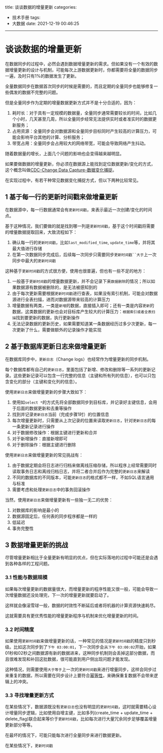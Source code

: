title: 谈谈数据的增量更新
categories:
- 技术手册
tags:
- 大数据
date: 2021-12-19 00:46:25
---

# 谈谈数据的增量更新

在数据同步的过程中，必然会遇到数据增量更新的需求。但如果没有一个有效的数据增量更新的设计与机制，可能每次上游数据更新时，你都需要将全量的数据同步一遍，及时只有1%的数据发生了更新。

全量数据同步在数据首次同步的时候是需要的，而且定期的全量同步也能够修复一些偶发的数据不完整的问题。

但是全量同步作为定期的增量数据更新方式并不是十分合适的，因为：

1. 耗时长：对于具有一定规模的数据量，全量同步通常需要较长的时间，比如几个小时，几天甚至几周，所以全量同步经常无法提供实时或者准实时的数据更新服务；
2. 占用资源：全量同步会对数据源和全量同步目标同时产生较高的计算压力，可能会影响平台其他的计算、分析服务；
3. 带宽占用：全量同步会占用较大的网络带宽，可能会导致网络产生抖动。

随着数据量的增长，上面几个问题的影响也会变得越来越明显。

如果要做数据的增量更新，你必须在数据源上能找到定位数据更新/变化的方式，这个概念叫做[CDC-Change Data Capture-数据变化捕捉](https://en.wikipedia.org/wiki/Change_data_capture)。

在实现过程中，有若干种常见数据变化捕捉方式，但以下两种比较常见。

## 1 基于每一行的更新时间戳来做增量更新

在数据源中，每一行数据通常会有`更新时间戳`，来表示最近一次创建/变化的时间点。

基于这种情况，我们要做的就是找到哪一列是`更新时间戳`，基于这个时间戳将需要的增量数据提取回来，大致流程如下：

1. 确认每一行的`更新时间戳`，比如`last_modified_time`, `update_time`等，并将其最大值进行存储
2. 在第一次数据同步完成后，后续每一次同步只需要同步`更新时间戳``大于`上一次同步中最大的`更新时间戳`

这种基于`更新时间戳`的方式很方便，使用也很普遍，但也有一些不足的地方：

1. 一般基于`更新时间戳`的增量数据更新，并不会记录下来`数据删除`的情况；所以如果数据源有数据被删除的，是无法被感知到的
2. 由于每次更新需要根据`更新时间戳`进行查表，如果没有索引机制，可能会对数据源进行全表扫描，进而对数据源带来较高的计算压力
3. 增量数据有两类，一类是`新增`的数据，直接插入即可；还有一类是内容`更新`的数据，这类数据的更新也会对目标库产生较大的计算压力：`根据索引或者全表扫描`找到要更新的数据，执行更新操作
4. 无法记录数据的更新历史，如果需要知道某一条数据经历过多少次更新，每一次更新了什么，需要做额外的记录操作才能实现

## 2 基于数据库更新日志来做增量更新

在数据库同步中，`更新日志`（Change logs）也经常作为增量更新的同步机制。

每个数据库都有自己的`更新日志`，里面包括了新增、修改和删除等一系列的更新记录。这些更新记录可以包含一行完整的信息（主键和所有列的信息），也可以只包含变化的部分（主键和变化列的信息）。

使用`更新日志`来做增量更新的步骤大致如下：

1. 使用如`select *`的方式先将全部数据同步到目标库，并记录好主键信息，会用于后面的数据更新和去重等操作
2. 找到并记录`更新日志`当前（完成步骤1时）的位置信息
3. 每次增量更新时，只需要从上次记录的位置来读取`更新日志`，针对`更新日志`的每一条更新记录进行操作
4. 对于数据修改操作：根据主键进行更新和合并
5. 对于新增操作：直接新增即可
6. 对于删除操作：根据主键进行删除

使用`更新日志`来做增量更新的常见挑战有：

1. 由于数据定期会将日志进行归档来做离线压缩存储，所以程序上经常需要同时读取事务日志和离线归档日志，并将二者合并后作为完整的`更新日志`来解读
2. 不同的数据库的不同版本，可能`更新日志`的格式都不一样，不如SQL语言通用与标准
3. 需要考虑和处理`更新日志`中的事务回滚操作

当然，使用`更新日志`来做增量更新有一些独一无二的优势：

1. 对数据库的影响是最小的
2. 数据源固定后，任何表的同步程序都是一样的
3. 低延迟
4. 事务完整性

## 3 数据增量更新的挑战

尽管增量更新相比于全量更新有明显的优点，但在实际落地的过程中可能还是会遇到各种各样的工程问题。

### 3.1 性能与数据规模

如果每次增量更新的数据量很大，而增量更新的程序性能又很一般，可能会导致一次增量数据还没处理完，下一次的增量更新就要启动了。

这样就会像滚雪球一般，数据的时效性不断延后或者将机器的计算资源快速耗尽。

这就需要具有更优秀性能的增量更新程序与机制来优化增量更新的时间。

### 3.2 时间精度

如果使用`更新时间戳`来做增量更新的话，一种常见的情况是`更新时间戳`的精度只到秒级。比如这次同步到了`下午 03:00:01`，下一次同步会从`下午 03:00:02`开始，如果01秒和02秒之间数据源有新的数据进来，这种同步机制则会丢掉这部分数据，而且很难发现和补回这批数据，很可能直到用户侧出现问题才能发现。

这种情况，则需要使用`大于等于`上一次的`更新时间戳`来进行增量同步，这样会同步过来重复的数据，所以需要在同步设计上要符合[幂等性](https://en.wikipedia.org/wiki/Idempotence)，来确保重复数据不会带来逻辑上的冲突。

### 3.3 寻找增量更新方式

在某些情况下，数据源既没有`更新日志`也没有明显的`更新时间戳`，这时就需要精心设计增量同步逻辑，比如使用自增主键，比如多列(create_time + update_time + delete_flag)联合起来等价于`更新时间戳`，比如每次进行大量冗余同步足够覆盖增量更新部分等等。

在最坏的情况下，可能只能每次进行全量同步来进行数据更新。

在某些情况下，`更新时间戳`


